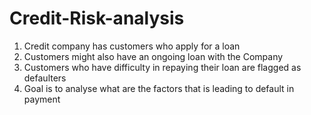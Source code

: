 # Credit-Risk-analysis
1. Credit company has customers who apply for a loan
3. Customers might also have an ongoing loan with the Company
4. Customers who have difficulty in repaying their loan are flagged as defaulters
5. Goal is to analyse what are the factors that is leading to default in payment
